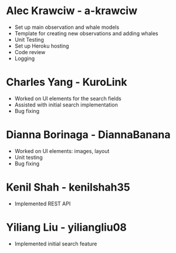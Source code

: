 # Alec Krawciw - a-krawciw
- Set up main observation and whale models
- Template for creating new observations and adding whales
- Unit Testing
- Set up Heroku hosting
- Code review
- Logging

# Charles Yang - KuroLink
- Worked on UI elements for the search fields
- Assisted with initial search implementation
- Bug fixing

# Dianna Borinaga - DiannaBanana
- Worked on UI elements: images, layout
- Unit testing
- Bug fixing

# Kenil Shah - kenilshah35
- Implemented REST API

# Yiliang Liu - yiliangliu08
- Implemented initial search feature

